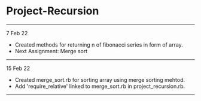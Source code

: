 # Project-Recursion
---
7 Feb 22
* Created methods for returning n of fibonacci series in form of array.
* Next Assignment: Merge sort
---
15 Feb 22
* Created merge_sort.rb for sorting array using merge sorting mehtod.
* Add 'require_relative' linked to merge_sort.rb in project_recursion.rb.
---